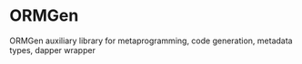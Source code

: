# ORMGen
 ORMGen auxiliary library for metaprogramming, code generation, metadata types, dapper wrapper
